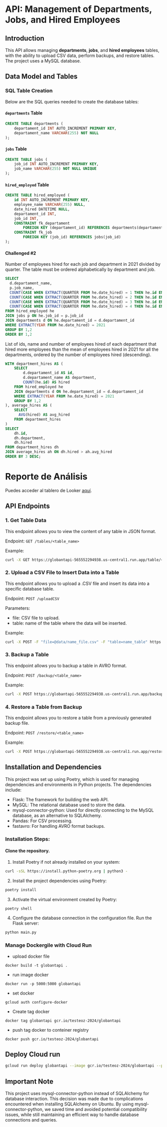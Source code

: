 # API: Management of Departments, Jobs, and Hired Employees

## Introduction
This API allows managing **departments**, **jobs**, and **hired employees** tables, with the ability to upload CSV data, perform backups, and restore tables. The project uses a MySQL database.

## Data Model and Tables
### SQL Table Creation
Below are the SQL queries needed to create the database tables:

#### `departments` Table
```sql
CREATE TABLE departments (
    departament_id INT AUTO_INCREMENT PRIMARY KEY,
    departament_name VARCHAR(255) NOT NULL
);
```

#### `jobs` Table
```sql
CREATE TABLE jobs (
    job_id INT AUTO_INCREMENT PRIMARY KEY,
    job_name VARCHAR(255) NOT NULL UNIQUE
);
```

#### `hired_employed` Table
```sql
CREATE TABLE hired_employed (
    id INT AUTO_INCREMENT PRIMARY KEY,
    employee_name VARCHAR(255) NULL,
    date_hired DATETIME NULL,
    departament_id INT,
    job_id INT,
    CONSTRAINT fk_departament
        FOREIGN KEY (departament_id) REFERENCES departments(departament_id),
    CONSTRAINT fk_job
        FOREIGN KEY (job_id) REFERENCES jobs(job_id)
);
```

#### Challenged #2
Number of employees hired for each job and department in 2021 divided by quarter. The
table must be ordered alphabetically by department and job.
```sql
SELECT 
  d.departament_name,
  p.job_name,
  COUNT(CASE WHEN EXTRACT(QUARTER FROM he.date_hired) = 1 THEN he.id END) AS Q1,
  COUNT(CASE WHEN EXTRACT(QUARTER FROM he.date_hired) = 2 THEN he.id END) AS Q2,
  COUNT(CASE WHEN EXTRACT(QUARTER FROM he.date_hired) = 3 THEN he.id END) AS Q3,
  COUNT(CASE WHEN EXTRACT(QUARTER FROM he.date_hired) = 4 THEN he.id END) AS Q4
FROM hired_employed he
JOIN jobs p ON he.job_id = p.job_id
JOIN departments d ON he.departament_id = d.departament_id
WHERE EXTRACT(YEAR FROM he.date_hired) = 2021
GROUP BY 1,2
ORDER BY 1,2
```

List of ids, name and number of employees hired of each department that hired more
employees than the mean of employees hired in 2021 for all the departments, ordered
by the number of employees hired (descending).
```sql
WITH department_hires AS (
    SELECT 
        d.departament_id AS id,
        d.departament_name AS department,
        COUNT(he.id) AS hired
    FROM hired_employed he
    JOIN departments d ON he.departament_id = d.departament_id
    WHERE EXTRACT(YEAR FROM he.date_hired) = 2021
    GROUP BY 1,2
), average_hires AS (
    SELECT 
      AVG(hired) AS avg_hired
    FROM department_hires
)
SELECT 
    dh.id,
    dh.department,
    dh.hired
FROM department_hires dh
JOIN average_hires ah ON dh.hired > ah.avg_hired
ORDER BY 3 DESC;

```

# Reporte de Análisis

Puedes acceder al tablero de Looker [aquí](https://lookerstudio.google.com/reporting/da96f343-4313-4d8b-89f6-7f91170e485a).




## API Endpoints
### 1. Get Table Data
This endpoint allows you to view the content of any table in JSON format.

Endpoint: `GET /tables/<table_name>`

Example:
```bash
curl -X GET https://globantapi-565552294938.us-central1.run.app/table/<table_name>
```


### 2. Upload a CSV File to Insert Data into a Table
This endpoint allows you to upload a .CSV file and insert its data into a specific database table.

Endpoint: `POST /uploadCSV`

Parameters:

- file: CSV file to upload.
- table: name of the table where the data will be inserted.

Example:

```bash
curl -X POST -F "file=@data/name_file.csv" -F "table=name_table" https://globantapi-565552294938.us-central1.run.app/uploadCSV
```


### 3. Backup a Table
This endpoint allows you to backup a table in AVRO format.

Endpoint: `POST /backup/<table_name>`

Example:

```bash
curl -X POST https://globantapi-565552294938.us-central1.run.app/backup/<table_name>
```

### 4. Restore a Table from Backup
This endpoint allows you to restore a table from a previously generated backup file.

Endpoint: `POST /restore/<table_name>`

Example:

```bash
curl -X POST https://globantapi-565552294938.us-central1.run.app/restore/<table_name>
```

## Installation and Dependencies
This project was set up using Poetry, which is used for managing dependencies and environments in Python projects. The dependencies include:

- Flask: The framework for building the web API.
- MySQL: The relational database used to store the data.
- mysql-connector-python: Used for directly connecting to the MySQL database, as an alternative to SQLAlchemy.
- Pandas: For CSV processing.
- fastavro: For handling AVRO format backups.

### Installation Steps:
#### Clone the repository.
1. Install Poetry if not already installed on your system:
```bash
curl -sSL https://install.python-poetry.org | python3 -
```

2. Install the project dependencies using Poetry:

```bash
poetry install
```

3. Activate the virtual environment created by Poetry:
```bash
poetry shell
```

4. Configure the database connection in the configuration file.
Run the Flask server:
```bash
python main.py
```

### Manage Dockergile with Cloud Run
- upload docker file
```docker
docker build -t globantapi .
```

- run image docker
```docker
docker run -p 5000:5000 globantapi
```

- set docker
```docker
gcloud auth configure-docker
```

- Create tag docker
```docker
docker tag globantapi gcr.io/testeoz-2024/globantapi
```

- push tag docker to conteiner registry
```docker
docker push gcr.io/testeoz-2024/globantapi
```

## Deploy Cloud run

```bash
gcloud run deploy globantapi --image gcr.io/testeoz-2024/globantapi --platform managed --region us-central1 --allow-unauthenticated
```

## Important Note
This project uses mysql-connector-python instead of SQLAlchemy for database interaction. This decision was made due to complications encountered when installing SQLAlchemy on Ubuntu. By using mysql-connector-python, we saved time and avoided potential compatibility issues, while still maintaining an efficient way to handle database connections and queries.

